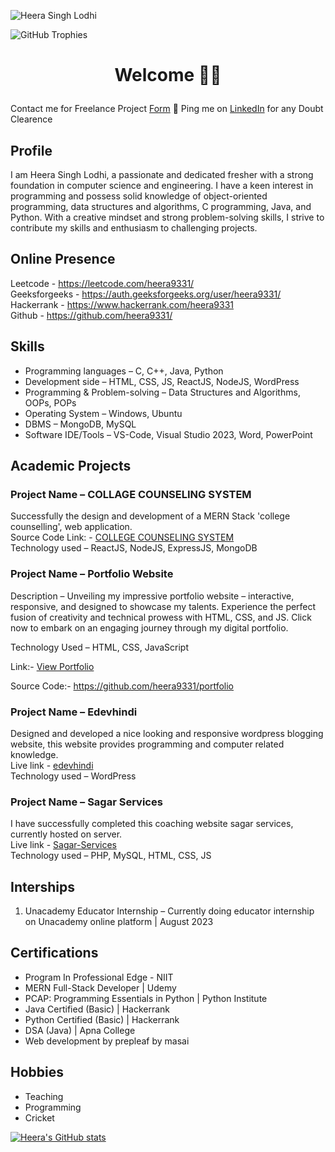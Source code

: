 </p><img src="https://komarev.com/ghpvc/?username=heera9331&label=Profile%20Visitors&color=0e75b6&style=flat" alt="Heera Singh Lodhi" />

![GitHub Trophies](https://github-profile-trophy.vercel.app/?username=heera9331&theme=onedark)


# <p align="center"> Welcome 🙏🏻 


Contact me for Freelance Project [Form](#) 📌 Ping me on [LinkedIn](https://www.linkedin.com/in/heera9331/) for any Doubt Clearence

## Profile

I am Heera Singh Lodhi, a passionate and dedicated fresher with a strong foundation in
computer science and engineering. I have a keen interest in programming and possess solid
knowledge of object-oriented programming, data structures and algorithms, C programming,
Java, and Python. With a creative mindset and strong problem-solving skills, I strive to
contribute my skills and enthusiasm to challenging projects.

## Online Presence

Leetcode - https://leetcode.com/heera9331/ <br>
Geeksforgeeks - https://auth.geeksforgeeks.org/user/heera9331/ <br>
Hackerrank - https://www.hackerrank.com/heera9331<br>
Github - https://github.com/heera9331/<br>

## Skills

- Programming languages – C, C++, Java, Python <br>
- Development side – HTML, CSS, JS, ReactJS, NodeJS, WordPress <br>
- Programming & Problem-solving – Data Structures and Algorithms, OOPs, POPs <br>
- Operating System – Windows, Ubuntu <br>
- DBMS – MongoDB, MySQL <br>
- Software IDE/Tools – VS-Code, Visual Studio 2023, Word, PowerPoint <br>

## Academic Projects

### Project Name – COLLAGE COUNSELING SYSTEM 
Successfully the design and development of a MERN Stack 'college counselling', web application.  <br>
Source Code Link: - [COLLEGE COUNSELING SYSTEM](https://github.com/heera9331/college-counselling) <br>
Technology used – ReactJS, NodeJS, ExpressJS, MongoDB <br>



### Project Name – Portfolio Website
Description – Unveiling my impressive portfolio website – interactive, responsive, and designed
to showcase my talents. Experience the perfect fusion of creativity and technical prowess with
HTML, CSS, and JS. Click now to embark on an engaging journey through my digital portfolio. 

Technology Used – HTML, CSS, JavaScript 

Link:- [View Portfolio](https://edevhindi.com/portfolio)

Source Code:- https://github.com/heera9331/portfolio

### Project Name – Edevhindi
Designed and developed a nice looking and responsive wordpress blogging website, this website provides programming and computer related knowledge. <br>
Live link - [edevhindi](https://edevhindi.com/) <br>
Technology used – WordPress

### Project Name – Sagar Services
I have successfully completed this coaching website sagar services, currently hosted on server. <br>
Live link - [Sagar-Services](https://imec.cd6.in/sagar-services/) <br>
Technology used – PHP, MySQL, HTML, CSS, JS

## Interships
1. Unacademy Educator Internship – Currently doing educator internship on Unacademy
online platform | August 2023


## Certifications

- Program In Professional Edge - NIIT <br>
- MERN Full-Stack Developer | Udemy <br>
- PCAP: Programming Essentials in Python | Python Institute <br>
- Java Certified (Basic) | Hackerrank <br>
- Python Certified (Basic) | Hackerrank <br>
- DSA (Java) | Apna College <br>
- Web development by prepleaf by masai


## Hobbies

- Teaching <br>
- Programming <br>
- Cricket <br>




[![Heera's GitHub stats](https://github-readme-stats.vercel.app/api?username=heera9331)](https://github.com/heera9331/github-readme-stats&show_icons=true&theme=dracula)

<!--
**heera9331/heera9331** is a ✨ _special_ ✨ repository because its `README.md` (this file) appears on your GitHub profile.

Here are some ideas to get you started:

- 🔭 I’m currently working on ...
- 🌱 I’m currently learning ...
- 👯 I’m looking to collaborate on ...
- 🤔 I’m looking for help with ...
- 💬 Ask me about ...
- 📫 How to reach me: ...
- 😄 Pronouns: ...
- ⚡ Fun fact: ...
-->
